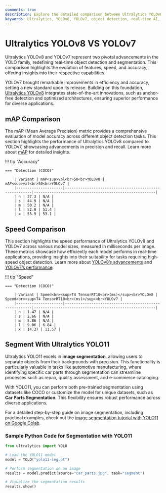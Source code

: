 ```yaml
---
comments: true
description: Explore the detailed comparison between Ultralytics YOLOv8 and YOLOv7, highlighting advancements in object detection, real-time AI performance, and edge AI capabilities. Discover how these models push the boundaries of computer vision applications with enhanced speed, accuracy, and versatility.
keywords: Ultralytics, YOLOv8, YOLOv7, object detection, real-time AI, edge AI, computer vision, AI models comparison, machine learning, advanced AI tools
---
```


# Ultralytics YOLOv8 VS YOLOv7

Ultralytics YOLOv8 and YOLOv7 represent two pivotal advancements in the YOLO family, redefining real-time object detection and segmentation. This comparison highlights the evolution of features, speed, and accuracy, offering insights into their respective capabilities.

YOLOv7 brought remarkable improvements in efficiency and accuracy, setting a new standard upon its release. Building on this foundation, [Ultralytics YOLOv8](https://github.com/ultralytics/ultralytics) integrates state-of-the-art innovations, such as anchor-free detection and optimized architectures, ensuring superior performance for diverse applications.

## mAP Comparison

The mAP (Mean Average Precision) metric provides a comprehensive evaluation of model accuracy across different object detection tasks. This section highlights the performance of Ultralytics YOLOv8 compared to YOLOv7, showcasing advancements in precision and recall. Learn more about [mAP](https://www.ultralytics.com/glossary/mean-average-precision-map) for detailed insights.

!!! tip "Accuracy"

    === "Detection (COCO)"

    	| Variant | mAP<sup>val<br>50<br>YOLOv8 | mAP<sup>val<br>50<br>YOLOv7 |
    	|---------------------|-------------------------------------------------------|-------------------------------------------------------|
    	| n | 37.3 | N/A |
    	| s | 44.9 | N/A |
    	| m | 50.2 | N/A |
    	| l | 52.9 | 51.4 |
    	| x | 53.9 | 53.1 |


## Speed Comparison

This section highlights the speed performance of Ultralytics YOLOv8 and YOLOv7 across various model sizes, measured in milliseconds per image. These metrics showcase how efficiently each model performs in real-time applications, providing insights into their suitability for tasks requiring high-speed object detection. Learn more about [YOLOv8’s advancements](https://docs.ultralytics.com/models/yolov8/) and [YOLOv7’s performance](https://docs.ultralytics.com/models/yolov7/).

!!! tip "Speed"

    === "Detection (COCO)"

    	| Variant | Speed<br><sup>T4 TensorRT10<br>(ms)</sup><br>YOLOv8 | Speed<br><sup>T4 TensorRT10<br>(ms)</sup><br>YOLOv7 |
    	|---------------------|-------------------------------------------------------|-------------------------------------------------------|
    	| n | 1.47 | N/A |
    	| s | 2.66 | N/A |
    	| m | 5.86 | N/A |
    	| l | 9.06 | 6.84 |
    	| x | 14.37 | 11.57 |

## Segment With Ultralytics YOLO11

Ultralytics YOLO11 excels in **image segmentation**, allowing users to separate objects from their backgrounds with precision. This functionality is particularly valuable in tasks like automotive manufacturing, where identifying specific car parts through segmentation can streamline processes such as repair, quality assessment, and e-commerce cataloging.

With YOLO11, you can perform both pre-trained segmentation using datasets like COCO or customize the model for unique datasets, such as **Car Parts Segmentation**. This flexibility ensures robust performance across diverse applications.

For a detailed step-by-step guide on image segmentation, including practical examples, check out the [image segmentation tutorial with YOLO11 on Google Colab](https://www.ultralytics.com/blog/image-segmentation-with-ultralytics-yolo11-on-google-colab).

### Sample Python Code for Segmentation with YOLO11

```python
from ultralytics import YOLO

# Load the YOLO11 model
model = YOLO("yolo11-seg.pt")

# Perform segmentation on an image
results = model.predict(source="car_parts.jpg", task="segment")

# Visualize the segmentation results
results.show()
```
